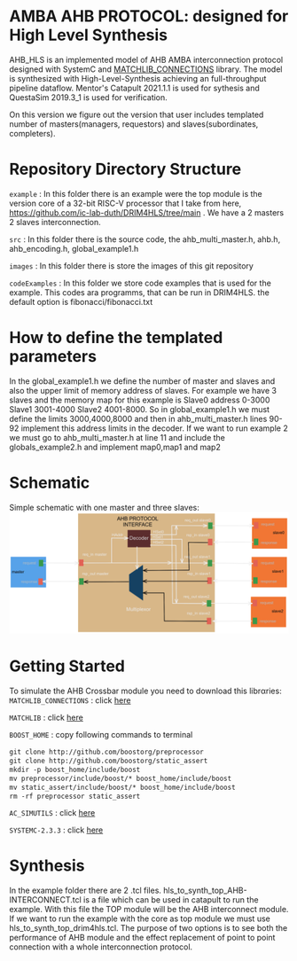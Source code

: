 # AMBA AHB PROTOCOL: designed for High Level Synthesis

AHB_HLS is an implemented model of AHB AMBA interconnection protocol designed with SystemC and [MATCHLIB_CONNECTIONS](https://github.com/hlslibs/matchlib_connections.git) library.
The model is synthesized with High-Level-Synthesis achieving an full-throughput pipeline dataflow.
Mentor's Catapult 2021.1.1 is used for sythesis and QuestaSim 2019.3_1 is used for verification.

On this version we figure out the version that user includes templated number of masters(managers, requestors) and slaves(subordinates, completers). 

# Repository Directory Structure

`example` : In this folder there is an example were the top module is the version core of a 32-bit RISC-V processor that I take from here, https://github.com/ic-lab-duth/DRIM4HLS/tree/main .
We have a 2 masters 2 slaves interconnection.

`src` : In this folder there is the source code, the ahb_multi_master.h, ahb.h, ahb_encoding.h, global_example1.h

`images` : In this folder there is store the images of this git repository

`codeExamples` : In this folder we store code examples that is used for the example. This codes ara programms, that can be run in DRIM4HLS.
the default option is fibonacci/fibonacci.txt

# How to define the templated parameters 
In the global_example1.h we define the number of master and slaves and also the upper limit of memory address of slaves.
For example we have 3 slaves and the memory map for this example is Slave0 address 0-3000 Slave1 3001-4000 Slave2 4001-8000.
So in global_example1.h we must define the limits 3000,4000,8000 and then in  ahb_multi_master.h lines 90-92 implement this address limits in the decoder.
If we want to run example 2 we must go to ahb_multi_master.h  at line 11 and include the globals_example2.h and implement map0,map1 and map2 

# Schematic
Simple schematic with one master and three slaves: 
![alt text][logo]

[logo]: https://github.com/StergiosKiourtsis/AHB_HLS/blob/main/images/AHBOneMaster.png "Logo Title Text 2"


# Getting Started

To simulate the AHB Crossbar module you need to download this librαries: 
`MATCHLIB_CONNECTIONS` : click [here](https://github.com/hlslibs/matchlib_connections.git)

`MATCHLIB` : click [here](http://github.com/NVlabs/matchlib.git)

`BOOST_HOME` : copy following commands to terminal
   
    git clone http://github.com/boostorg/preprocessor
    git clone http://github.com/boostorg/static_assert
    mkdir -p boost_home/include/boost
    mv preprocessor/include/boost/* boost_home/include/boost
    mv static_assert/include/boost/* boost_home/include/boost
    rm -rf preprocessor static_assert

`AC_SIMUTILS` : click [here](https://github.com/hlslibs/ac_simutils.git)

`SYSTEMC-2.3.3` : click [here](//www.accellera.org/images/downloads/standards/systemc/systemc-$SYSCVER.tar.gz)

# Synthesis 
In the example folder there are 2 .tcl files. 
hls_to_synth_top_AHB-INTERCONNECT.tcl is a file which can be used in catapult to run the example. With this file the TOP module will be the AHB interconnect module.
If we want to run the example with the core as top module we must use hls_to_synth_top_drim4hls.tcl. The purpose of two options is to see both the performance of 
AHB module and the effect replacement of point to point connection with a whole interconnection protocol.

